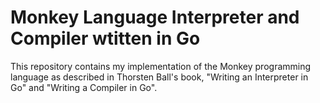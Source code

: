 # Monkey Language Interpreter and Compiler wtitten in Go

This repository contains my implementation of the Monkey programming language as described in Thorsten Ball's book, "Writing an Interpreter in Go" and "Writing a Compiler in Go".

